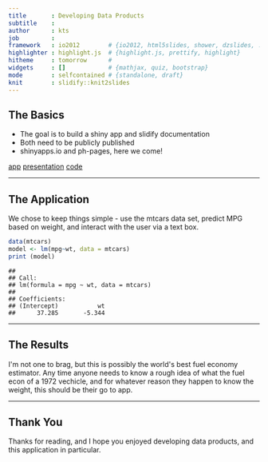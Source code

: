 ```yaml
---
title       : Developing Data Products
subtitle    : 
author      : kts
job         : 
framework   : io2012        # {io2012, html5slides, shower, dzslides, ...}
highlighter : highlight.js  # {highlight.js, prettify, highlight}
hitheme     : tomorrow      # 
widgets     : []            # {mathjax, quiz, bootstrap}
mode        : selfcontained # {standalone, draft}
knit        : slidify::knit2slides
---
```


## The Basics

* The goal is to build a shiny app and slidify documentation
* Both need to be publicly published
* shinyapps.io and ph-pages, here we come!

[app](http://datasciencekev.shinyapps.io/DPProj/)
[presentation](http://datasciencekev.github.io/DDP/)
[code](https://github.com/datasciencekev/Data-Products)

--- 

## The Application

We chose to keep things simple - use the mtcars data set, predict MPG based on weight, and interact with the user via a text box.


```r
data(mtcars)
model <- lm(mpg~wt, data = mtcars)
print (model)
```

```
## 
## Call:
## lm(formula = mpg ~ wt, data = mtcars)
## 
## Coefficients:
## (Intercept)           wt  
##      37.285       -5.344
```

---

## The Results

I'm not one to brag, but this is possibly the world's best fuel economy estimator.  Any time anyone needs to know a rough idea of what the fuel econ of a 1972 vechicle, and for whatever reason they happen to know the weight, this should be their go to app.

---

## Thank You

Thanks for reading, and I hope you enjoyed developing data products, and this application in particular.

